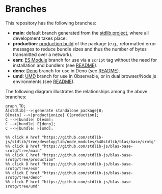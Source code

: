 <!--

@license Apache-2.0

Copyright (c) 2022 The Stdlib Authors.

Licensed under the Apache License, Version 2.0 (the "License");
you may not use this file except in compliance with the License.
You may obtain a copy of the License at

    http://www.apache.org/licenses/LICENSE-2.0

Unless required by applicable law or agreed to in writing, software
distributed under the License is distributed on an "AS IS" BASIS,
WITHOUT WARRANTIES OR CONDITIONS OF ANY KIND, either express or implied.
See the License for the specific language governing permissions and
limitations under the License.

-->

# Branches

This repository has the following branches:

-   **main**: default branch generated from the [stdlib project][stdlib-url], where all development takes place.
-   **production**: [production build][production-url] of the package (e.g., reformatted error messages to reduce bundle sizes and thus the number of bytes transmitted over a network).
-   **esm**: [ES Module][esm-url] branch for use via a `script` tag without the need for installation and bundlers (see [README][esm-readme]).
-   **deno**: [Deno][deno-url] branch for use in Deno (see [README][deno-readme]).
-   **umd**: [UMD][umd-url] branch for use in Observable, or in dual browser/Node.js environments (see [README][umd-readme]).

The following diagram illustrates the relationships among the above branches:

```mermaid
graph TD;
A[stdlib]-->|generate standalone package|B;
B[main] -->|productionize| C[production];
C -->|bundle| D[esm];
C -->|bundle| E[deno];
C -->|bundle| F[umd];

%% click A href "https://github.com/stdlib-js/stdlib/tree/develop/lib/node_modules/%40stdlib/blas/base/srotg"
%% click B href "https://github.com/stdlib-js/blas-base-srotg/tree/main"
%% click C href "https://github.com/stdlib-js/blas-base-srotg/tree/production"
%% click D href "https://github.com/stdlib-js/blas-base-srotg/tree/esm"
%% click E href "https://github.com/stdlib-js/blas-base-srotg/tree/deno"
%% click F href "https://github.com/stdlib-js/blas-base-srotg/tree/umd"
```

[stdlib-url]: https://github.com/stdlib-js/stdlib/tree/develop/lib/node_modules/%40stdlib/blas/base/srotg
[production-url]: https://github.com/stdlib-js/blas-base-srotg/tree/production
[deno-url]: https://github.com/stdlib-js/blas-base-srotg/tree/deno
[deno-readme]: https://github.com/stdlib-js/blas-base-srotg/blob/deno/README.md
[umd-url]: https://github.com/stdlib-js/blas-base-srotg/tree/umd
[umd-readme]: https://github.com/stdlib-js/blas-base-srotg/blob/umd/README.md
[esm-url]: https://github.com/stdlib-js/blas-base-srotg/tree/esm
[esm-readme]: https://github.com/stdlib-js/blas-base-srotg/blob/esm/README.md